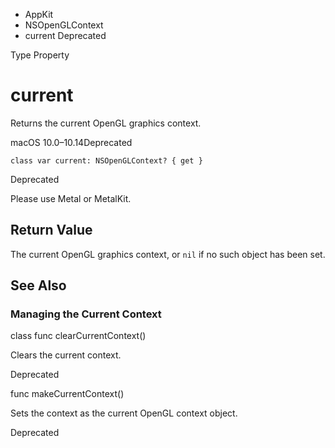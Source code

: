 

- AppKit
- NSOpenGLContext
-  current Deprecated

Type Property

# current

Returns the current OpenGL graphics context.

macOS 10.0–10.14Deprecated

``` source
class var current: NSOpenGLContext? { get }
```

Deprecated

Please use Metal or MetalKit.

## Return Value

The current OpenGL graphics context, or `nil` if no such object has been set.

## See Also

### Managing the Current Context

class func clearCurrentContext()

Clears the current context.

Deprecated

func makeCurrentContext()

Sets the context as the current OpenGL context object.

Deprecated

